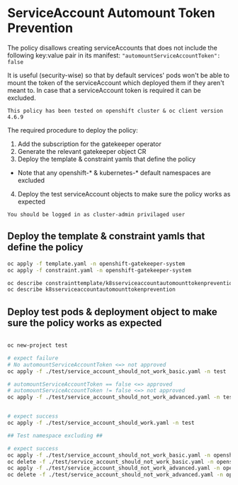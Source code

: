 # ServiceAccount Automount Token Prevention

The policy disallows creating serviceAccounts that does not include the following key:value pair in its manifest: `"automountServiceAccountToken": false`

It is useful (security-wise) so that by default services' pods won't be able to mount the token of the serviceAccount which deployed them if they aren't meant to. In case that a serviceAccount token is required it can be excluded.

`This policy has been tested on openshift cluster & oc client version 4.6.9`

The required procedure to deploy the policy:

1. Add the subscription for the gatekeeper operator
2. Generate the relevant gatekeeper object CR
3. Deploy the template & constraint yamls that define the policy
* Note that any openshift-* & kubernetes-* default namespaces are excluded
4. Deploy the test serviceAccount objects to make sure the policy works as expected

`You should be logged in as cluster-admin privilaged user`


## Deploy the template & constraint yamls that define the policy

```bash
oc apply -f template.yaml -n openshift-gatekeeper-system
oc apply -f constraint.yaml -n openshift-gatekeeper-system

oc describe constrainttemplate/k8sserviceaccountautomounttokenprevention
oc describe k8sserviceaccountautomounttokenprevention
```

## Deploy test pods & deployment object to make sure the policy works as expected
```bash

oc new-project test

# expect failure
# No automountServiceAccountToken <=> not approved 
oc apply -f ./test/service_account_should_not_work_basic.yaml -n test

# automountServiceAccountToken == false <=> approved
# automountServiceAccountToken != false <=> not approved 
oc apply -f ./test/service_account_should_not_work_advanced.yaml -n test


# expect success
oc apply -f ./test/service_account_should_work.yaml -n test

## Test namespace excluding ##

# expect success
oc apply -f ./test/service_account_should_not_work_basic.yaml -n openshift-operators
oc delete -f ./test/service_account_should_not_work_basic.yaml -n openshift-operators
oc apply -f ./test/service_account_should_not_work_advanced.yaml -n openshift-operators
oc delete -f ./test/service_account_should_not_work_advanced.yaml -n openshift-operators
```
